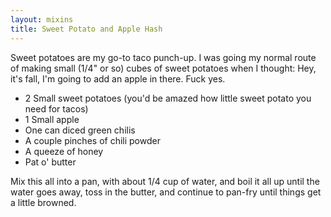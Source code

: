 ```yaml
---
layout: mixins
title: Sweet Potato and Apple Hash
---
```


Sweet potatoes are my go-to taco punch-up. I was going my normal route of making small (1/4" or so) cubes of sweet potatoes when I thought: Hey, it's fall, I'm going to add an apple in there. Fuck yes.

* 2 Small sweet potatoes (you'd be amazed how little sweet potato you need for tacos)
* 1 Small apple
* One can diced green chilis
* A couple pinches of chili powder
* A queeze of honey
* Pat o' butter

Mix this all into a pan, with about 1/4 cup of water, and boil it all up until the water goes away, toss in the butter, and continue to pan-fry until things get a little browned.

